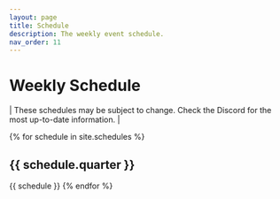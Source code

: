 ```yaml
---
layout: page
title: Schedule
description: The weekly event schedule.
nav_order: 11
---
```


# Weekly Schedule

<!-- | **!!!** I2 will not have weekly meetings on the Fridays 3/18 (finals week) and 3/25 (Spring break). The last Journal Club meeting is on Monday (3/14) from 5:00 PM to 7:00 PM at HUB 238, not the usual Sieg 332. | -->

| These schedules may be subject to change. Check the Discord for the most up-to-date information. |

{% for schedule in site.schedules %}
<h2>{{ schedule.quarter }}</h2>
{{ schedule }}
{% endfor %}
